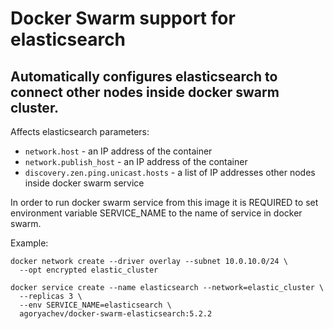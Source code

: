 Docker Swarm support for elasticsearch
======================================

Automatically configures elasticsearch to connect other nodes inside docker swarm cluster.
------------------------------------------------------------------------------------------

Affects elasticsearch parameters:

- `network.host` - an IP address of the container
- `network.publish_host` - an IP address of the container
- `discovery.zen.ping.unicast.hosts` - a list of IP addresses other nodes inside docker swarm service

In order to run docker swarm service from this image it is REQUIRED to set environment variable SERVICE_NAME to the name of service in docker swarm.

Example:

```
docker network create --driver overlay --subnet 10.0.10.0/24 \
  --opt encrypted elastic_cluster

docker service create --name elasticsearch --network=elastic_cluster \
  --replicas 3 \
  --env SERVICE_NAME=elasticsearch \
  agoryachev/docker-swarm-elasticsearch:5.2.2
```
